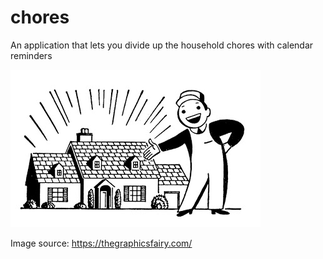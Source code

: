 # chores


An application that lets you divide up the household chores with calendar reminders

![Shiny house][shiny]

Image source: https://thegraphicsfairy.com/

[shiny]: House-Painter-Image-GraphicsFairy.jpg